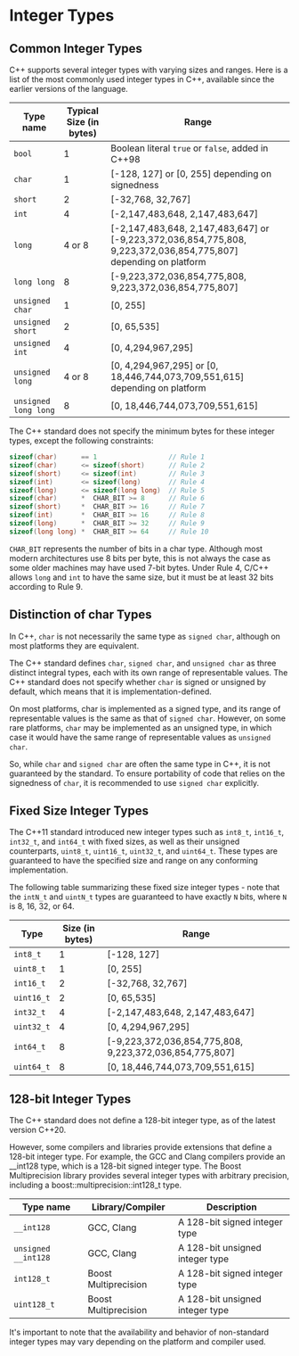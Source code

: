 # Integer Types

## Common Integer Types
C++ supports several integer types with varying sizes and ranges. Here is a list of the most commonly used integer types in C++, available since the earlier versions of the language. 

| Type name | Typical Size (in bytes) | Range |
| --------- | -------------- | ----- |
| `bool`    | 1              | Boolean literal `true` or `false`, added in C++98 |
| `char`    | 1              | [-128, 127] or [0, 255] depending on signedness |
| `short`   | 2              | [-32,768, 32,767] |
| `int`     | 4              | [-2,147,483,648, 2,147,483,647] |
| `long`    | 4 or 8         | [-2,147,483,648, 2,147,483,647] or [-9,223,372,036,854,775,808, 9,223,372,036,854,775,807] depending on platform |
| `long long` | 8           | [-9,223,372,036,854,775,808, 9,223,372,036,854,775,807] |
| `unsigned char` | 1       | [0, 255] |
| `unsigned short` | 2      | [0, 65,535] |
| `unsigned int` | 4        | [0, 4,294,967,295] |
| `unsigned long` | 4 or 8   | [0, 4,294,967,295] or [0, 18,446,744,073,709,551,615] depending on platform |
| `unsigned long long` | 8 | [0, 18,446,744,073,709,551,615] |

The C++ standard does not specify the minimum bytes for these integer types, except the following constraints:

```cpp
sizeof(char)      == 1                  // Rule 1
sizeof(char)      <= sizeof(short)      // Rule 2
sizeof(short)     <= sizeof(int)        // Rule 3
sizeof(int)       <= sizeof(long)       // Rule 4
sizeof(long)      <= sizeof(long long)  // Rule 5
sizeof(char)      *  CHAR_BIT >= 8      // Rule 6
sizeof(short)     *  CHAR_BIT >= 16     // Rule 7
sizeof(int)       *  CHAR_BIT >= 16     // Rule 8
sizeof(long)      *  CHAR_BIT >= 32     // Rule 9
sizeof(long long) *  CHAR_BIT >= 64     // Rule 10
```

`CHAR_BIT` represents the number of bits in a char type. Although most modern architectures use 8 bits per byte, this is not always the case as some older machines may have used 7-bit bytes. Under Rule 4, C/C++ allows `long` and `int` to have the same size, but it must be at least 32 bits according to Rule 9.

## Distinction of char Types

In C++, `char` is not necessarily the same type as `signed char`, although on most platforms they are equivalent.

The C++ standard defines `char`, `signed char`, and `unsigned char` as three distinct integral types, each with its own range of representable values. The C++ standard does not specify whether `char` is signed or unsigned by default, which means that it is implementation-defined.

On most platforms, char is implemented as a signed type, and its range of representable values is the same as that of `signed char`. However, on some rare platforms, `char` may be implemented as an unsigned type, in which case it would have the same range of representable values as `unsigned char`.

So, while `char` and `signed char` are often the same type in C++, it is not guaranteed by the standard. To ensure portability of code that relies on the signedness of `char`, it is recommended to use `signed char` explicitly.

## Fixed Size Integer Types

The C++11 standard introduced new integer types such as `int8_t`, `int16_t`, `int32_t`, and `int64_t` with fixed sizes, as well as their unsigned counterparts, `uint8_t`, `uint16_t`, `uint32_t`, and `uint64_t`. These types are guaranteed to have the specified size and range on any conforming implementation. 

The following table summarizing these fixed size integer types - note that the `intN_t` and `uintN_t` types are guaranteed to have exactly `N` bits, where `N` is 8, 16, 32, or 64.

| Type       | Size (in bytes) | Range                                          |
|------------|----------------|------------------------------------------------|
| `int8_t`   | 1              | [-128, 127]                                    |
| `uint8_t`  | 1              | [0, 255]                                       |
| `int16_t`  | 2              | [-32,768, 32,767]                              |
| `uint16_t` | 2              | [0, 65,535]                                    |
| `int32_t`  | 4              | [-2,147,483,648, 2,147,483,647]                |
| `uint32_t` | 4              | [0, 4,294,967,295]                              |
| `int64_t`  | 8              | [-9,223,372,036,854,775,808, 9,223,372,036,854,775,807] |
| `uint64_t` | 8              | [0, 18,446,744,073,709,551,615]                 |


## 128-bit Integer Types

The C++ standard does not define a 128-bit integer type, as of the latest version C++20.

However, some compilers and libraries provide extensions that define a 128-bit integer type. For example, the GCC and Clang compilers provide an __int128 type, which is a 128-bit signed integer type. The Boost Multiprecision library provides several integer types with arbitrary precision, including a boost::multiprecision::int128_t type.

| Type name | Library/Compiler | Description |
| --------- | ---------------- | ----------- |
| `__int128` | GCC, Clang | A 128-bit signed integer type |
| `unsigned __int128` | GCC, Clang | A 128-bit unsigned integer type |
| `int128_t` | Boost Multiprecision | A 128-bit signed integer type |
| `uint128_t` | Boost Multiprecision | A 128-bit unsigned integer type |

It's important to note that the availability and behavior of non-standard integer types may vary depending on the platform and compiler used.